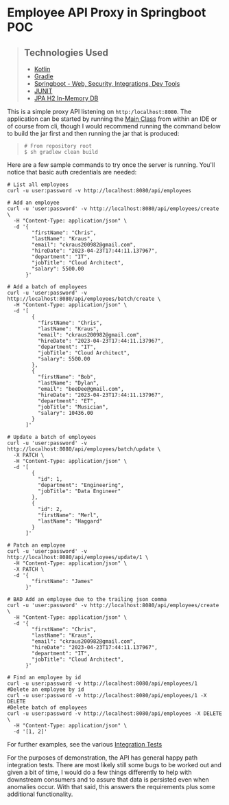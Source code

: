 # Employee API Proxy in Springboot POC

> ## Technologies Used
> 
> - [Kotlin](https://kotlinlang.org/docs/home.html)
> - [Gradle](https://docs.gradle.org/current/userguide/userguide.html)
> - [Springboot - Web, Security, Integrations, Dev Tools](https://docs.spring.io/spring-boot/docs/current/reference/htmlsingle/)
> - [JUNIT](https://junit.org/junit5/docs/current/user-guide/)
> - [JPA H2 In-Memory DB](https://www.h2database.com/html/main.html)

This is a simple proxy API listening on `http:/localhost:8080`. The application can be started by running the
[Main Class](src/main/kotlin/com/example/employee_api/EmployeeApiApplication.kt) from within an IDE or of course
from cli, though I would recommend running the command below to build the jar first and then running the jar that is 
produced:

>   ```shell
>   # From repository root
>   $ sh gradlew clean build
>   ```

Here are a few sample commands to try once the server is running. You'll notice that basic auth credentials are needed:

```shell
# List all employees
curl -u user:password -v http://localhost:8080/api/employees

# Add an employee
curl -u 'user:password' -v http://localhost:8080/api/employees/create \
  -H "Content-Type: application/json" \
  -d '{
        "firstName": "Chris",
        "lastName": "Kraus",
        "email": "ckraus200982@gmail.com",
        "hireDate": "2023-04-23T17:44:11.137967",
        "department": "IT",
        "jobTitle": "Cloud Architect",
        "salary": 5500.00
      }'

# Add a batch of employees
curl -u 'user:password' -v http://localhost:8080/api/employees/batch/create \
  -H "Content-Type: application/json" \
  -d '[
        {
          "firstName": "Chris",
          "lastName": "Kraus",
          "email": "ckraus200982@gmail.com",
          "hireDate": "2023-04-23T17:44:11.137967",
          "department": "IT",
          "jobTitle": "Cloud Architect",
          "salary": 5500.00
        },
        {
          "firstName": "Bob",
          "lastName": "Dylan",
          "email": "beeDee@gmail.com",
          "hireDate": "2023-04-23T17:44:11.137967",
          "department": "ET",
          "jobTitle": "Musician",
          "salary": 10436.00
        }
      ]'

# Update a batch of employees
curl -u 'user:password' -v http://localhost:8080/api/employees/batch/update \
  -X PATCH \
  -H "Content-Type: application/json" \
  -d '[
        {
          "id": 1,
          "department": "Engineering",
          "jobTitle": "Data Engineer"
        },
        {
          "id": 2,
          "firstName": "Merl",
          "lastName": "Haggard"
        }
      ]'

# Patch an employee
curl -u 'user:password' -v http://localhost:8080/api/employees/update/1 \
  -H "Content-Type: application/json" \
  -X PATCH \
  -d '{
        "firstName": "James"
      }'

# BAD Add an employee due to the trailing json comma
curl -u 'user:password' -v http://localhost:8080/api/employees/create \
  -H "Content-Type: application/json" \
  -d '{
        "firstName": "Chris",
        "lastName": "Kraus",
        "email": "ckraus200982@gmail.com",
        "hireDate": "2023-04-23T17:44:11.137967",
        "department": "IT",
        "jobTitle": "Cloud Architect",
      }'

# Find an employee by id
curl -u user:password -v http://localhost:8080/api/employees/1
#Delete an employee by id
curl -u user:password -v http://localhost:8080/api/employees/1 -X DELETE
#Delete batch of employees
curl -u user:password -v http://localhost:8080/api/employees -X DELETE \
  -H "Content-Type: application/json" \
  -d '[1, 2]'
```

For further examples, see the various 
[Integration Tests](src/test/kotlin/com/example/employee_api/routers/AbstractEmployeeRouteControllerTest.kt)

For the purposes of demonstration, the API has general happy path integration tests. There are most likely still some
bugs to be worked out and given a bit of time, I would do a few things differently to help with downstream consumers and
to assure that data is persisted even when anomalies occur. With that said, this answers the requirements plus some
additional functionality.
